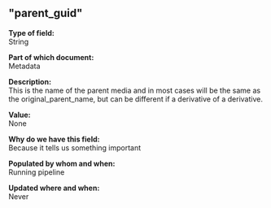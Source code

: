 ## "parent_guid"

**Type of field:**  
String  

**Part of which document:**  
Metadata

**Description:**  
This is the name of the parent media and in most cases will be the same as the original_parent_name, but can be different if a derivative of a derivative.

**Value:**  
None

**Why do we have this field:**  
Because it tells us something important  

**Populated by whom and when:**  
Running pipeline 

**Updated where and when:**  
Never

